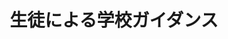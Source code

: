 ---
title: '生徒による学校ガイダンス'
photo: '/images/photoGuidance.jpg'
logo: '/images/newExperience.png'
textup: '生徒の目線からたくさんの質問に答えられるように準備を進めていますので是非お越しください！'
building: '高校教室棟'
floor: '3' 
location: '2-F'
categoly: '1'
---